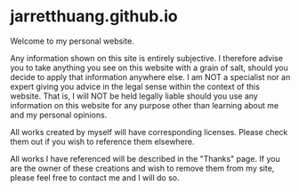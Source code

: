 # jarretthuang.github.io
Welcome to my personal website.

Any information shown on this site is entirely subjective. I therefore advise you to take anything you see on this website with a grain of salt, should you decide to apply that information anywhere else. I am NOT a specialist nor an expert giving you advice in the legal sense within the context of this website. That is, I will NOT be held legally liable should you use any information on this website for any purpose other than learning about me and my personal opinions.

All works created by myself will have corresponding licenses. Please check them out if you wish to reference them elsewhere.

All works I have referenced will be described in the "Thanks" page. If you are the owner of these creations and wish to remove them from my site, please feel free to contact me and I will do so.

